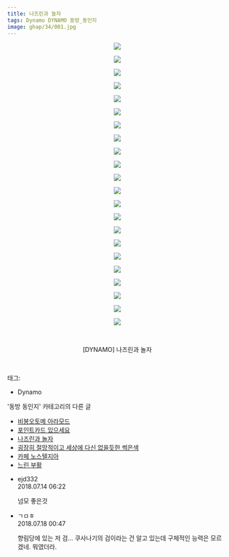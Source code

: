 ```yaml
---
title: 나즈린과 놀자
tags: Dynamo DYNAMO 동방_동인지
image: ghap/34/001.jpg
---
```

<div class="article">
<p style="text-align: center; clear: none; float: none;"><img src="{{ site.nasurl }}/ghap/34/001.jpg"/></p>
<p style="text-align: center; clear: none; float: none;"><img src="{{ site.nasurl }}/ghap/34/002.jpg"/></p>
<p style="text-align: center; clear: none; float: none;"><img src="{{ site.nasurl }}/ghap/34/003.jpg"/></p>
<p style="text-align: center; clear: none; float: none;"><img src="{{ site.nasurl }}/ghap/34/004.jpg"/></p>
<p style="text-align: center; clear: none; float: none;"><img src="{{ site.nasurl }}/ghap/34/005.jpg"/></p>
<p style="text-align: center; clear: none; float: none;"><img src="{{ site.nasurl }}/ghap/34/006.jpg"/></p>
<p style="text-align: center; clear: none; float: none;"><img src="{{ site.nasurl }}/ghap/34/007.jpg"/></p>
<p style="text-align: center; clear: none; float: none;"><img src="{{ site.nasurl }}/ghap/34/008.jpg"/></p>
<p style="text-align: center; clear: none; float: none;"><img src="{{ site.nasurl }}/ghap/34/009.jpg"/></p>
<p style="text-align: center; clear: none; float: none;"><img src="{{ site.nasurl }}/ghap/34/010.jpg"/></p>
<p style="text-align: center; clear: none; float: none;"><img src="{{ site.nasurl }}/ghap/34/011.jpg"/></p>
<p style="text-align: center; clear: none; float: none;"><img src="{{ site.nasurl }}/ghap/34/012.jpg"/></p>
<p style="text-align: center; clear: none; float: none;"><img src="{{ site.nasurl }}/ghap/34/013.jpg"/></p>
<p style="text-align: center; clear: none; float: none;"><img src="{{ site.nasurl }}/ghap/34/014.jpg"/></p>
<p style="text-align: center; clear: none; float: none;"><img src="{{ site.nasurl }}/ghap/34/015.jpg"/></p>
<p style="text-align: center; clear: none; float: none;"><img src="{{ site.nasurl }}/ghap/34/016.jpg"/></p>
<p style="text-align: center; clear: none; float: none;"><img src="{{ site.nasurl }}/ghap/34/017.jpg"/></p>
<p style="text-align: center; clear: none; float: none;"><img src="{{ site.nasurl }}/ghap/34/018.jpg"/></p>
<p style="text-align: center; clear: none; float: none;"><img src="{{ site.nasurl }}/ghap/34/019.jpg"/></p>
<p style="text-align: center; clear: none; float: none;"><img src="{{ site.nasurl }}/ghap/34/020.jpg"/></p>
<p style="text-align: center; clear: none; float: none;"><img src="{{ site.nasurl }}/ghap/34/021.jpg"/></p>
<p style="text-align: center; clear: none; float: none;"><img src="{{ site.nasurl }}/ghap/34/022.jpg"/></p>
<p style="text-align: center; clear: none; float: none;"><br/></p>
<p style="text-align: center; clear: none; float: none;">[DYNAMO] 나즈린과 놀자</p>
<p><br/></p>
</div><div class="tagTrail">
<p>태그: </p>
<ul>
<li>Dynamo</li>
</ul>
</div><div class="another">
<p>'동방 동인지' 카테고리의 다른 글</p>
<ul>
<li><a href="/2016-06-16-ghap_37">비봉오토메 아라모드</a></li>
<li><a href="/2016-06-16-ghap_36">포인트카드 있으세요</a></li>
<li><a href="/2016-06-16-ghap_34">나즈린과 놀자</a></li>
<li><a href="/2016-06-16-ghap_33">굉장히 절망적이고 세상에 다신 없을듯한 썩은색</a></li>
<li><a href="/2016-06-16-ghap_32">카페 노스텔지아</a></li>
<li><a href="/2016-06-16-ghap_31">느린 부활</a></li>
</ul>
</div><div class="cb_module cb_fluid">
<div class="cb_wrt cb_profile">
<div class="comment">
<ul>
<li class="cb_thumb_off" id="comment15286394">
<div class="cb_comment_area">
<div class="cb_info_area">
<div class="cb_section">
<span class="cb_nick_name">ejd332</span>
</div>
<div class="cb_section">
<span class="cb_date">2018.07.14 06:22 </span>
</div>
</div>
<div class="cb_dsc_comment">
<p class="cb_dsc">
											넘모 좋은것
										</p>
</div>
</div></li>
<li class="cb_thumb_off" id="comment15288989">
<div class="cb_comment_area">
<div class="cb_info_area">
<div class="cb_section">
<span class="cb_nick_name">ㄱㅁㅎ</span>
</div>
<div class="cb_section">
<span class="cb_date">2018.07.18 00:47 </span>
</div>
</div>
<div class="cb_dsc_comment">
<p class="cb_dsc">
											향림당에 있는 저 검... 쿠사나기의 검이라는 건 알고 있는데 구체적인 능력은 모르겠네. 뭐였더라.
										</p>
</div>
</div></li>
</ul>
</div>
</div><!-- commentList close -->
</div>